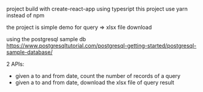 project build with create-react-app using typesript
this project use yarn instead of npm

the project is simple demo for query => xlsx file download

using the postgresql sample db
https://www.postgresqltutorial.com/postgresql-getting-started/postgresql-sample-database/

2 APIs:
- given a to and from date, count the number of records of a query
- given a to and from date, download the xlsx file of query result